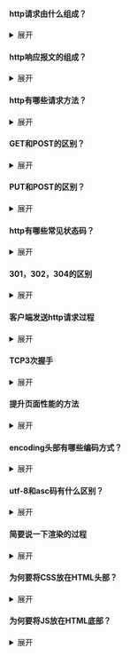 #### http请求由什么组成？

<details>
    <summary>展开</summary>
    <ul>
        <li>
            请求行
            <ul>
                <li>请求方法字段</li>
                <li>URL字段</li>
                <li>HTTP协议版本字段</li>
            </ul>
        </li>
        <li>
            请求头部（key-value形式）
            <ul>
                <li>User-Agent：产生请求的浏览器类型</li>
                <li>Accept：客户端可识别的内容类型列表</li>
                <li>Host：请求的主机名</li>
                <li>……</li>
            </ul>
        </li>
        <li>空行：即 回车符\r + 换行符\n ，通知服务器以下不再有请求头部</li>
        <li>请求数据（POST方法中，会把数据以key-value的形式发送请求）</li>
        <img src="QQ图片20201227133314.jpg">
    </ul>
</details>


#### http响应报文的组成？

<details>
    <summary>展开</summary>
    <ul>
        <li>
            状态行
            <ul>
                <li>HTTP协议版本</li>
                <li>状态码</li>
                <li>状态码描述</li>
            </ul>
        </li>
        <li>
            消息报头
            <ul>
                <li>Date：日期</li>
                <li>Content-Type：内容类型</li>
                <li>Content-Length：内容长度</li>
                <li>……</li>
            </ul>
        </li>
        <li>空行：即 回车符\r + 换行符\n</li>
        <li>响应正文：如果是纯数据就是返回纯数据，如果请求的是HTML页面，那么返回的就是HTML代码，如果是JS就是JS代码</li>
        <img src="u=586884068,2066724739&fm=26&gp=0.jpg">
    </ul>
</details>



#### http有哪些请求方法？

<details>
    <summary>展开</summary>
    <p>
        HTTP1.0 定义了三种请求方法：GET、POST、HEAD
    </p>
	<p>
		HTTP1.1 新增了六种请求方法：OPTIONS、PUT、PATCH、DELETE、TRACE、CONNECT
    </p>
    <ol>
        <li>GET：请求指定的页面信息</li>
        <li>POST：向指定资源提交数据进行处理请求（例如提交表单或者上传文件），数据在请求体中</li>
        <li>HEAD：类似于 GET 请求，只不过返回的响应中没有具体的内容，用于获取消息报头</li>
        <li>PUT：从客户端向服务器传送数据取代指定文档的内容</li>
        <li>DELETE：请求服务器删除指定的页面</li>
        <li>OPTIONS：返回服务器针对特定资源所支持的HTTP请求方法，也可用来测试服务器性能</li>
        <li>PATCH：是对PUT的补充，用来对已知资源进行局部更新</li>
        <li>TRACE：回显服务器收到的请求，主要用于测试或诊断</li>
        <li>CONNECT：预留给能够将连接改为管道方式的代理服务器</li>
    </ol>
</details>



#### GET和POST的区别？

<details>
    <summary>展开</summary>
    <ol>
        <li>GET一般用于从服务器获取资源，而POST则有可能改变服务器上的资源</li>
        <li>GET请求的数据通过URL传递，在请求头中，有长度限制；POST请求的数据在请求体中，无长度限制</li>
        <li>GET请求会被浏览器主动缓存，且其请求数据明文出现在URL中，而POST不会，除非手动设置，POST的安全性更高</li>
        <li>GET请求中如果有非ASCII字符，会在请求之前进行转码，而POST不用</li>
    </ol>
</details>



#### PUT和POST的区别？

<details>
    <summary>展开</summary>
    <p>
       	下面的回答不准确！
    </p>
    <ul>
        <li>PUT请求：如果两个请求相同，后一个请求会把前一个请求覆盖掉，所以PUT一般用来改资源</li>
        <li>POST请求：后一个请求不会把前一个请求覆盖掉，所以POST一般用来增资源</li>
    </ul>
</details>



#### http有哪些常见状态码？

<details>
    <summary>展开</summary>
    <ol>
        <li>
            2xx：成功处理请求
            <ul>
                <li>200 请求成功 OK</li>
            </ul>
        </li>
        <li>
            3xx：重定向
            <ul>
                <li>301 永久移动</li>
                <li>302 临时移动</li>
                <li>304 未修改</li>
            </ul>
        </li>
        <li>
            4xx：客户端错误
        	<ul>
                <li>400 语法错误 Bad Request</li>
                <li>401 未授权 Unauthorized</li>
                <li>403 禁止 Forbidden</li>
                <li>404 未找到 Not Found</li>
            </ul>
        </li>
        <li>
            5xx：服务器错误
        	<ul>
                <li>500 服务器内部错误</li>
                <li>501 不支持请求的功能</li>
                <li>502	Bad Gateway	作为网关或者代理工作的服务器尝试执行请求时，从远程服务器接收到了一个无效的响应</li>
                <li>503	Service Unavailable	由于超载或系统维护，服务器暂时无法处理客户端的请求</li>
            </ul>
        </li>
    </ol>
</details>




#### 301，302，304的区别

<details>
    <summary>展开</summary>
    <ul>
        <li>301表示永久重定向，表示请求的资源分配了新的URL，以后应使用新URL</li>
        <li>302表示临时重定向，请求的资源临时分配了新的URL，本次请求暂且使用新URL</li>
        <li>304表示所请求的资源未修改，服务器返回此状态码时不会返回任何资源（客户端通常会缓存访问过的资源，通过提供一个头信息指出客户端希望只返回在指定日期之后修改的资源，若发现数据没有更新，则直接从缓存中读取数据）</li>
    </ul>
</details>


#### 客户端发送http请求过程

<details>
    <summary>展开</summary>
    <ol>
        <li>域名解析</li>
        <li>发起TCP3次握手</li>
        <li>建立TCP连接后发起http请求</li>
        <li>服务器响应http请求，浏览器得到http代码</li>
        <li>浏览器解析html代码，并请求html代码中的资源（如css、js、图片等）</li>
        <li>浏览器对页面进行渲染呈现给用户</li>
    </ol>
</details>



#### TCP3次握手

<details>
    <summary>展开</summary>
    <ol>
        <li>客户端向服务端发送连接请求报文段</li>
        <li>服务端收到连接请求报文段后，如果同意连接，则会发送一个应答</li>
        <li>当客户端收到连接同意的应答后，还要向服务端发送一个确认报文段，表示：服务端发来的连接同意应答已经成功收到</li>
    </ol>
</details>



#### 提升页面性能的方法

<details>
    <summary>展开</summary>
    <ol>
        <li>使用cdn</li>
        <li>减少http请求和冗余数据</li>
        <li>压缩文件、压缩图片</li>
        <li>图片懒加载</li>
        <li>引入http2.0</li>
        <li>http持久连接</li>
    </ol>
</details>




#### encoding头部有哪些编码方式？

<details>
    <summary>展开</summary>
    <ul>
        <li>ASCII：美国19世纪60年代建立英文和二进制的关系时定制的编码规范，仅用于英文</li>
        <li>Unicode：通用字符集，包含了所有的字符</li>
        <li>UTF-8：互联网上使用最广的一种Unicode的实现方式</li>
        <li>GBK/GBK2312/GBK18020：GBK和GBK2312是针对简体字的编码，GBK更广。GBK18030是用于繁体字的编码</li>
    </ul>
</details>



#### utf-8和asc码有什么区别？

<details>
    <summary>展开</summary>
    <p>
        UTF-8:
        <ul>
            <li>UTF-8是Unicode的一种实现方式，还包括UTF-16和UTF-32</li>
            <li>UTF-8兼容ASCII</li>
    	</ul>
    </p>
	<p>
        ASC码:
        <ul>
            <li>仅用于英语，是美国信息交换标准代码</li>
		</ul>
	</p>
</details>


#### 简要说一下渲染的过程

<details>
    <summary>展开</summary>
    <ol>
        <li>根据HTML结构生成DOM树</li>
        <li>根据CSS生成CSSOM</li>
        <li>将DOM和CSSOM整合形成Render Tree</li>
        <li>根据Render Tree开始渲染和展示</li>
    </ol>
    <ul>
        <li>遇到script时，会执行并阻塞渲染</li>
        <li>解析过程中如果遇到link和script这种外链加载CSS和JS的标签，浏览器会异步下载</li>
    </ul>
</details>



#### 为何要将CSS放在HTML头部？

<details>
    <summary>展开</summary>
    这样会让浏览器尽早拿到CSS尽早生成CSSOM，然后在解析HTML之后可一次性生成最终的Render Tree，渲染一次即可。如果CSS放在HTML底部，会出现渲染卡顿的情况，影响性能和体验
</details>



#### 为何要将JS放在HTML底部？

<details>
    <summary>展开</summary>
    因为浏览器渲染和JS执行共用一个线程，遇到script标签就停止渲染，执行JS代码，待script内容执行完之后，浏览器继续渲染。<br>
    所以JS放在底部可以保证让浏览器优先渲染完现有的HTML内容，让用户先看到内容，体验好。<br>
    另外，JS执行如果涉及DOM操作，得等待DOM解析完成才行。
</details>

